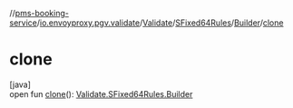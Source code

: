 //[pms-booking-service](../../../../../index.md)/[io.envoyproxy.pgv.validate](../../../index.md)/[Validate](../../index.md)/[SFixed64Rules](../index.md)/[Builder](index.md)/[clone](clone.md)

# clone

[java]\
open fun [clone](clone.md)(): [Validate.SFixed64Rules.Builder](index.md)